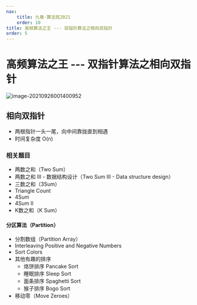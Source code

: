 ```yaml
---
nav:
    title: 九章-算法班2021
    order: 10
title: 高频算法之王 --- 双指针算法之相向双指针
order: 5
---
```


# 高频算法之王 --- 双指针算法之相向双指针

![image-20210926001400952](https://wsk-mweb.oss-cn-hangzhou.aliyuncs.com/ipic/2021-09-25-161403.png)

## 相向双指针

- 两根指针一头一尾，向中间靠拢直到相遇
- 时间复杂度 O(n)

### 相关题目

- 两数之和（Two Sum）
- 两数之和 III - 数据结构设计（Two Sum III - Data structure design）
- 三数之和（3Sum）
- Triangle Count
- 4Sum
- 4Sum II
- K数之和（K Sum）

#### 分区算法（Partition）

- 分割数组（Partition Array）
- Interleaving Positive and Negative Numbers
- Sort Colors
- 其他有趣的排序
  - 烙饼排序 Pancake Sort
  - 睡眠排序 Sleep Sort
  - 面条排序 Spaghetti Sort
  - 猴子排序 Bogo Sort
- 移动零（Move Zeroes）